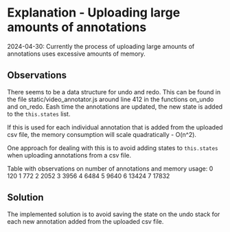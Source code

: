 # Explanation - Uploading large amounts of annotations

2024-04-30: Currently the process of uploading large amounts of annotations uses excessive amounts of memory.

## Observations

There seems to be a data structure for undo and redo.
This can be found in the file static/video_annotator.js
around line 412 in the functions on_undo and on_redo.
Eash time the annotations are updated, the new state is
added to the `this.states` list.

If this is used for each individual annotation that is
added from the uploaded csv file, the memory consumption
will scale quadratically - O(n^2).

One approach for dealing with this is to avoid adding
states to `this.states` when uploading annotations
from a csv file.

Table with observations on number of annotations and memory usage:
0 120
1 772
2 2052
3 3956
4 6484
5 9640
6 13424
7 17832

## Solution

The implemented solution is to avoid saving the state on
the undo stack for each new annotation added from the
uploaded csv file.
